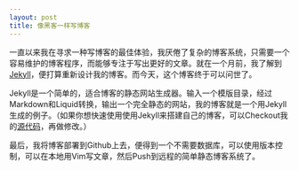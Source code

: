```yaml
---
layout: post
title: 像黑客一样写博客
---
```


一直以来我在寻求一种写博客的最佳体验，我厌倦了复杂的博客系统，只需要一个容易维护的博客程序，而能够专注于写出更好的文章。就在一个月前，我了解到[Jekyll][1]，便打算重新设计我的博客。而今天，这个博客终于可以问世了。

  [1]: https://gitgub.com/mojombo/jekyll

Jekyll是一个简单的，适合博客的静态网站生成器。输入一个模版目录，经过Markdown和Liquid转换，输出一个完全静态的网站，我的博客就是一个用Jekyll生成的例子。（如果你想快速使用使用Jekyll来搭建自己的博客，可以Checkout我的[源代码][2]，再做修改。）

  [2]: https://github.com/yianbin/yianbin.github.com

最后，我将博客部署到Github上去，便得到一个不需要数据库，可以使用版本控制，可以在本地用Vim写文章，然后Push到远程的简单静态博客系统了。
